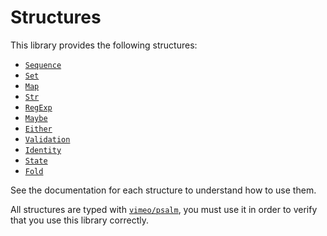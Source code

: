 # Structures

This library provides the following structures:

- [`Sequence`](sequence.md)
- [`Set`](set.md)
- [`Map`](map.md)
- [`Str`](str.md)
- [`RegExp`](regexp.md)
- [`Maybe`](maybe.md)
- [`Either`](either.md)
- [`Validation`](validation.md)
- [`Identity`](identity.md)
- [`State`](state.md)
- [`Fold`](fold.md)

See the documentation for each structure to understand how to use them.

All structures are typed with [`vimeo/psalm`](https://psalm.dev), you must use it in order to verify that you use this library correctly.
